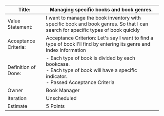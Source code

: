 | Title: | Managing specific books and book genres. |
| ------ | ------ |
| Value Statement: | I want to manage the book inventory with specific book and book genres. So that I can search for specific types of book quickly |
| Acceptance Criteria: | Acceptance Criterion: Let's say I want to find a type of book I'll find by entering its genre and index information |
| Definition of Done: | - Each type of book is divided by each bookcase.<br> - Each type of book will have a specific indicator.<br> - Passed Acceptance Criteria |
| Owner | Book Manager |
| Iteration | Unscheduled |
| Estimate | 5 Points |

